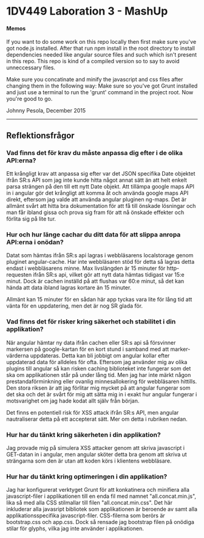 # 1DV449 Laboration 3 - MashUp

#### Memos
If you want to do some work on this repo locally then first make sure you've got node.js installed. After that run npm install in the root directory to install dependencies needed like angular source files and such which isn't present in this repo. This repo is kind of a compiled version so to say to avoid unneccessary files.
   
Make sure you concatinate and minify the javascript and css files after changing them in the following way: Make sure so you've got Grunt installed and just use a terminal to run the 'grunt' command in the project root. Now you're good to go.

Johnny Pesola, December 2015

-----

## Reflektionsfrågor

### Vad finns det för krav du måste anpassa dig efter i de olika API:erna?

Ett krångligt krav att anpassa sig efter var det JSON specifika Date objektet ifrån SR:s API som jag inte kunde hitta något annat sätt än att helt enkelt parsa strängen på den till ett nytt Date objekt. Att tillämpa google maps API in i angular gör det krångligt att komma åt och använda google maps API direkt, eftersom jag valde att använda angular pluginen ng-maps. Det är allmänt svårt att hitta bra dokumentation för att få till önskade lösningar och man får ibland gissa och prova sig fram för att nå önskade effekter och förlita sig på lite tur.

### Hur och hur länge cachar du ditt data för att slippa anropa API:erna i onödan?

Datat som hämtas ifrån SR:s api lagras i webbläsarens localstorage genom pluginet angular-cache. Har inte webbläsaren stöd för detta så lagras detta endast i webbläsarens minne. Max livslängden är 15 minuter för http-requesten ifrån SR:s api, vilket gör att nytt data hämtas tidigast var 15:e minut. Dock är cachen inställd på att flushas var 60:e minut, så det kan hända att data ibland lagras kortare än 15 minuter.
    
Allmänt kan 15 minuter för en sådan här app tyckas vara lite för lång tid att vänta för en uppdatering, men det är nog SR glada för.

### Vad finns det för risker kring säkerhet och stabilitet i din applikation?

När angular hämtar ny data ifrån cachen eller SR:s api så försvinner markersen på google-kartan för en kort stund i samband med att marker-värderna uppdateras. Detta kan bli jobbigt om angular kollar efter uppdaterad data för alldeles för ofta. Eftersom jag använder mig av olika plugins till angular så kan risken caching biblioteket inte fungerar som det ska om applikationen står på under lång tid. Men jag har inte märkt någon prestandaförminkning eller ovanlig minnesallokering för webbläsaren hittills. Den stora riksen är att jag förlitar mig mycket på att angular fungerar som det ska och det är svårt för mig att sätta mig in i exakt hur angular fungerar i motsvarighet om jag hade kodat allt själv från början.
    
Det finns en potentiell risk för XSS attack ifrån SR:s API, men angular nautraliserar detta på ett accepterat sätt. Mer om detta i rubriken nedan.

### Hur har du tänkt kring säkerheten i din applikation?

Jag provade mig på simulera XSS attacker genom att skriva javascript i GET-datan in i angular, men angular sköter detta bra genom att skriva ut strängarna som den är utan att koden körs i klientens webbläsare.

### Hur har du tänkt kring optimeringen i din applikation?

Jag har konfigurerat verktyget Grunt för att konkatinera och minifiera alla javascript-filer i applikationen till en enda fil med namnet "all.concat.min.js", lika så med alla CSS stilmallar till filen "all.concat.min.css". Det här inkluderar alla javasript bibliotek som applikationen är beroende av samt alla applikationsspecifika javascript-filer. CSS-filerna som berörs är bootstrap.css och app.css. Dock så rensade jag bootstrap filen på onödiga stilar för glyphs, vilka jag inte använder i applikationen.
